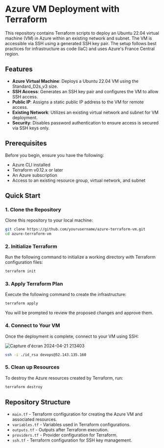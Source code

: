 # Azure VM Deployment with Terraform

This repository contains Terraform scripts to deploy an Ubuntu 22.04 virtual machine (VM) in Azure within an existing network and subnet. The VM is accessible via SSH using a generated SSH key pair. The setup follows best practices for infrastructure as code (IaC) and uses Azure's France Central region.

## Features

- **Azure Virtual Machine**: Deploys a Ubuntu 22.04 VM using the Standard_D2s_v3 size.
- **SSH Access**: Generates an SSH key pair and configures the VM to allow SSH access.
- **Public IP**: Assigns a static public IP address to the VM for remote access.
- **Existing Network**: Utilizes an existing virtual network and subnet for VM deployment.
- **Security**: Disables password authentication to ensure access is secured via SSH keys only.

## Prerequisites

Before you begin, ensure you have the following:
- Azure CLI installed
- Terraform v0.12.x or later
- An Azure subscription
- Access to an existing resource group, virtual network, and subnet

## Quick Start

### 1. Clone the Repository

Clone this repository to your local machine:

```bash
git clone https://github.com/yourusername/azure-terraform-vm.git
cd azure-terraform-vm
```

### 2. Initialize Terraform

Run the following command to initialize a working directory with Terraform configuration files:

```bash
terraform init
```

### 3. Apply Terraform Plan

Execute the following command to create the infrastructure:

```bash
terraform apply
```

You will be prompted to review the proposed changes and approve them.

### 4. Connect to Your VM

Once the deployment is complete, connect to your VM using SSH:

![Capture d'écran 2024-04-21 213403](https://github.com/efrei-ADDA84/20230580/assets/94910317/eb209973-6c7c-4280-aba5-299634ede804)

```bash
ssh -i ./id_rsa devops@52.143.135.160
```

### 5. Clean up Resources

To destroy the Azure resources created by Terraform, run:

```bash
terraform destroy
```

## Repository Structure

- `main.tf` - Terraform configuration for creating the Azure VM and associated resources.
- `variables.tf` - Variables used in Terraform configurations.
- `outputs.tf` - Outputs after Terraform execution.
- `providers.tf` - Provider configuration for Terraform.
- `ssh.tf` - Terraform configuration for SSH key management.

